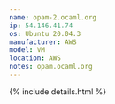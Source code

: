 ```yaml
---
name: opam-2.ocaml.org
ip: 54.146.41.74
os: Ubuntu 20.04.3
manufacturer: AWS
model: VM
location: AWS
notes: opam.ocaml.org
---
```

{% include details.html %} 

